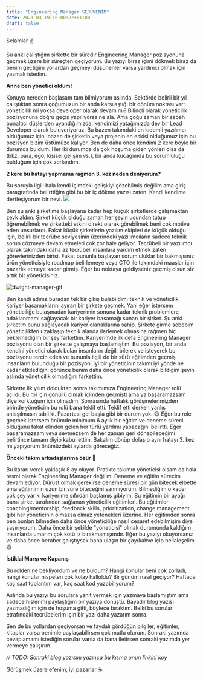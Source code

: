 ```yaml
---
title: "Engineering Manager SERÜVENİM"
date: 2023-03-19T16:00:22+01:00
draft: false
---
```


Selamlar ✌️

Şu anki çalıştığım şirkette bir süredir Engineering Manager pozisyonuna geçmek üzere bir süreçten geçiyorum. Bu yazıyı biraz içimi dökmek biraz da benim geçtiğim yollardan geçmeyi düşünenler varsa yardımcı olmak için yazmak istedim.

**Anne ben yönetici oldum!**

Konuya nereden başlasam tam bilmiyorum aslında. Sektörde belirli bir yıl çalıştıktan sonra çoğumuzun bir anda karşılaştığı bir dönüm noktası var: yöneticilik mi yoksa developer olarak devam mı? Bilinçli olarak yöneticilik pozisyonuna doğru geçiş yapılıyorsa ne ala. Ama çoğu zaman bir sabah bunaltıcı düşlerden uyandığımızda, kendimizi yatağımızda dev bir Lead Developer olarak buluveriyoruz. Bu bazen takımdaki en kıdemli yazılımcı olduğumuz için, bazen de şirketin veya projenin en eskisi olduğumuz için bu pozisyon bizim üstümüze kalıyor. Ben de daha önce kendimi 2 kere böyle bir durumda buldum. Her iki durumda da çok hoşuma giden yönleri olsa da (bkz. para, ego, kişisel gelişim vs.), bir anda kucağımda bu sorumluluğu bulduğum için çok zorlandım.

**2 kere bu hatayı yapmama rağmen 3. kez neden deniyorum?**

Bu soruyla ilgili hala kendi içimdeki çelişkiyi çözebilmiş değilim ama giriş paragrafında belirttiğim gibi bu bir iç dökme yazısı zaten. Kendi kendime dertleşiyorum bir nevi.
![](https://media.giphy.com/media/UoComaq4nCp0GU7VXd/giphy.gif)

Ben şu anki şirketime başlayana kadar hep küçük şirketlerde çalışmaktan zevk aldım. Şirket küçük olduğu zaman her şeyin ucundan tutup öğrenebilmek ve şirketteki etkini direkt olarak görebilmek beni çok motive eden unsurlardı. Fakat küçük şirketlerin yazılım ekipleri de küçük olduğu için, belirli bir tecrübe seviyesinin üzerindeki yazılımcıların sadece teknik sorun çözmeye devam etmeleri çok zor hale geliyor. Tecrübeli bir yazılımcı olarak takımdaki daha az tecrübeli insanlara yardım etmek zaten görevlerinizden birisi. Fakat bununla başlayan sorumluluklar bir bakmışsınız ürün yöneticisiyle roadmap belirlemeye veya CTO ile takımdaki maaşlar için pazarlık etmeye kadar gitmiş. Eğer bu noktaya geldiyseniz geçmiş olsun siz artık bir yöneticisiniz.

![dwight-manager-gif](https://media.giphy.com/media/gQm37vKLwkUVjOvVmp/giphy-downsized-large.gif)

Ben kendi adıma buradan tek bir çıkış bulabildim: teknik ve yöneticilik kariyer basamaklarını ayıran bir şirkete geçmek. Yani eğer istersem yöneticiliğe bulaşmadan kariyerimin sonuna kadar teknik problemlere odaklanmamı sağlayacak bir kariyer basamağı sunan bir şirket. Şu anki şirketim bunu sağlayacak kariyer olanaklarına sahip. Şirkete girme sebebim yöneticilikten uzaklaşıp teknik alanda ilerlemek olmasına rağmen hiç beklemediğim bir şey farkettim. Kariyerimde ilk defa Engineering Manager pozisyonu olan bir şirkette çalışmaya başlamıştım. Bu pozisyon, bir anda kendini yönetici olarak bulan insanların değil, bilerek ve isteyerek bu pozisyonu tercih eden ve bununla ilgili de bir sürü eğitimden geçmiş insanların bulunduğu bir pozisyon. Iyi bir yöneticinin takımı iyi yönde ne kadar etkilediğini görünce benim daha önce yöneticilik olarak bildiğim şeyin aslında yöneticilik olmadığını farkettim.

Şirkette ilk yılım dolduktan sonra takımımıza Engineering Manager rolü açıldı. Bu rol için gönüllü olmak içimden geçmişti ama ya başaramazsam diye korktuğum için olmadım. Sonrasında haftalık görüşmelerimizden birinde yöneticim bu rolü bana teklif etti. Teklif etti derken yanlış anlaşılmasın tabii ki. Pazartesi gel başla gibi bir durum yok. 😄 Eğer bu role geçmek istersem önümde minimum 6 aylık bir eğitim ve deneme süreci olduğunu fakat elinden gelen her türlü yardımı yapacağını belirtti. Eğer başaramazsam veya sevmezsem de her zaman geri dönebileceğimi belirtince tamam diyip kabul ettim. Bakalım dönüp dolaşıp aynı hatayı 3. kez mı yapıyorum önümüzdeki aylarda göreceğiz.

**Önceki takım arkadaşlarıma özür 🙏**

Bu kararı vereli yaklaşık 8 ay oluyor. Pratikte takımın yöneticisi olsam da hala resmi olarak Engineering Manager değilim. Deneme ve eğitim sürecim devam ediyor. Dürüst olmak gerekirse deneme süresi bir gün bitecek elbette ama eğitimimin uzun bir süre biteceğini sanmıyorum. Bilmediğim o kadar çok şey var ki kariyerime sıfırdan başlamış gibiyim. Bu eğitimin bir ayağı bana şirket tarafından sağlanan yöneticilik eğitimleri. Bu eğitimler coaching/mentorship, feedback skills, prioritization, change management gibi her yöneticinin olmazsa olmaz yetenekleri üzerine. Her eğitimden sonra ben bunları bilmeden daha önce yöneticiliğe nasıl cesaret edebilmişim diye şaşırıyorum. Daha önce bir şekilde "yöneticisi" olmak durumunda kaldığım insanlarda umarım çok kötü iz bırakmamışımdır. Eğer bu yazıyı okuyorsanız ve daha önce beraber çalıştıysak bana ulaşın bir çay/kahve içip hellaleşelim. 😄

**İstiklal Marşı ve Kapanış**

Bu rolden ne bekliyordum ve ne buldum? Hangi konular beni çok zorladı, hangi konular nispeten çok kolay halloldu? Bir günüm nasıl geçiyor? Haftada kaç saat toplantım var, kaç saat kod yazabiliyorum?

Aslında bu yazıyı bu sorulara yanıt vermek için yazmaya başlamıştım ama sadece hislerimi paylaştığım bir yazıya dönüştü. Bayadır blog yazısı yazmadığım için de hoşuma gitti, böylece bıraktım. Belki bu sorular etrafındaki tecrübelerim için bir yazı daha yazarım sonra.

Sen de bu yollardan geçiyorsan ve faydalı gördüğün bilgiler, eğitimler, kitaplar varsa benimle paylaşabilirsen çok mutlu olurum. Sonraki yazımda cevaplamamı istediğin sorular varsa da bana iletirsen sonraki yazımda yer vermeye çalışırım.

_// TODO: Sonraki blog yazısını yazınca bu kısma onun linkini koy_

Görüşmek üzere efenim, iyi pazarlar ☕️
